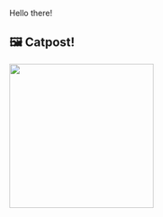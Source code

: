 Hello there!



## 🖼️ Catpost!

<sub>
    <img src="https://cdn2.thecatapi.com/images/bb8.jpg" height="256">
</sub>

